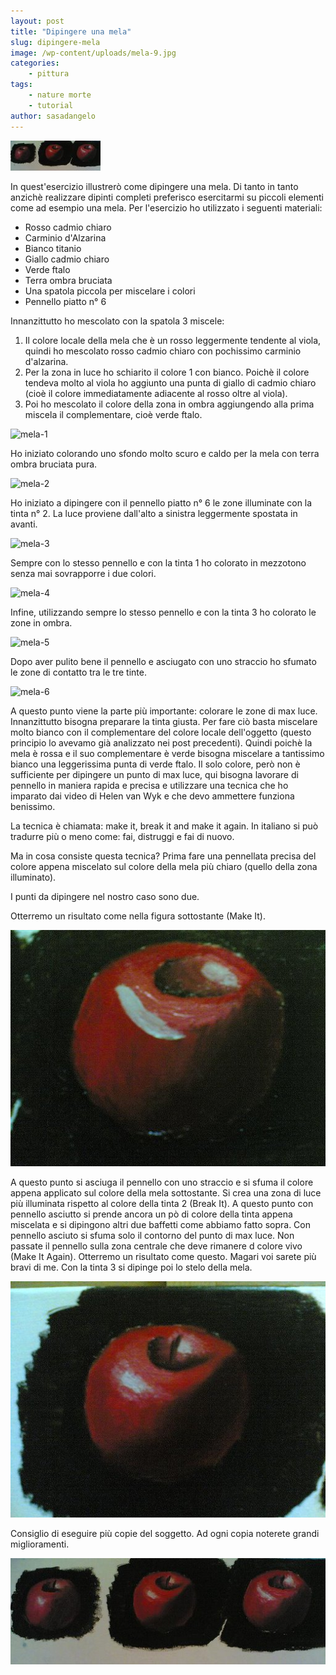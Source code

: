 ```yaml
---
layout: post
title: "Dipingere una mela"
slug: dipingere-mela
image: /wp-content/uploads/mela-9.jpg
categories:
    - pittura
tags:
    - nature morte
    - tutorial
author: sasadangelo
---
```


![mela-9](/wp-content/uploads/mela-9.jpg "mela-9")

In quest'esercizio illustrerò come dipingere una mela. Di tanto in tanto anzichè realizzare dipinti completi preferisco esercitarmi su piccoli elementi come ad esempio una mela. Per l'esercizio ho utilizzato i seguenti materiali:

- Rosso cadmio chiaro
- Carminio d'Alzarina
- Bianco titanio
- Giallo cadmio chiaro
- Verde ftalo
- Terra ombra bruciata
- Una spatola piccola per miscelare i colori
- Pennello piatto n° 6

Innanzittutto ho mescolato con la spatola 3 miscele:

1. Il colore locale della mela che è un rosso leggermente tendente al viola, quindi ho mescolato rosso cadmio chiaro con pochissimo carminio d'alzarina.
2. Per la zona in luce ho schiarito il colore 1 con bianco. Poichè il colore tendeva molto al viola ho aggiunto una punta di giallo di cadmio chiaro (cioè il colore immediatamente adiacente al rosso oltre al viola).
3. Poi ho mescolato il colore della zona in ombra aggiungendo alla prima miscela il complementare, cioè verde ftalo.

![mela-1](https://www.disegnoepittura.it/wp-content/uploads/mela-1.jpg "mela-1")

Ho iniziato colorando uno sfondo molto scuro e caldo per la mela con terra ombra bruciata pura.

![mela-2](https://www.disegnoepittura.it/wp-content/uploads/mela-2.jpg "mela-2")

Ho iniziato a dipingere con il pennello piatto n° 6 le zone illuminate con la tinta n° 2. La luce proviene dall'alto a sinistra leggermente spostata in avanti.

![mela-3](https://www.disegnoepittura.it/wp-content/uploads/mela-3.jpg "mela-3")

Sempre con lo stesso pennello e con la tinta 1 ho colorato in mezzotono senza mai sovrapporre i due colori.

![mela-4](https://www.disegnoepittura.it/wp-content/uploads/mela-4.jpg "mela-4")

Infine, utilizzando sempre lo stesso pennello e con la tinta 3 ho colorato le zone in ombra.

![mela-5](https://www.disegnoepittura.it/wp-content/uploads/mela-5.jpg "mela-5")

Dopo aver pulito bene il pennello e asciugato con uno straccio ho sfumato le zone di contatto tra le tre tinte.

![mela-6](https://www.disegnoepittura.it/wp-content/uploads/mela-6.jpg "mela-6")

A questo punto viene la parte più importante: colorare le zone di max luce. Innanzittutto bisogna preparare la tinta giusta. Per fare ciò basta miscelare molto bianco con il complementare del colore locale dell'oggetto (questo principio lo avevamo già analizzato nei post precedenti). Quindi poichè la mela è rossa e il suo complementare è verde bisogna miscelare a tantissimo bianco una leggerissima punta di verde ftalo. Il solo colore, però non è sufficiente per dipingere un punto di max luce, qui bisogna lavorare di pennello in maniera rapida e precisa e utilizzare una tecnica che ho imparato dai video di Helen van Wyk e che devo ammettere funziona benissimo.

La tecnica è chiamata: make it, break it and make it again. In italiano si può tradurre più o meno come: fai, distruggi e fai di nuovo.

Ma in cosa consiste questa tecnica? Prima fare una pennellata precisa del colore appena miscelato sul colore della mela più chiaro (quello della zona illuminato).

I punti da dipingere nel nostro caso sono due.

Otterremo un risultato come nella figura sottostante (Make It).

![mela-7](/wp-content/uploads/mela-7.jpg "mela-7")

A questo punto si asciuga il pennello con uno straccio e si sfuma il colore appena applicato sul colore della mela sottostante. Si crea una zona di luce più illuminata rispetto al colore della tinta 2 (Break It). A questo punto con pennello asciutto si prende ancora un pò di colore della tinta appena miscelata e si dipingono altri due baffetti come abbiamo fatto sopra. Con pennello asciuto si sfuma solo il contorno del punto di max luce. Non passate il pennello sulla zona centrale che deve rimanere d colore vivo (Make It Again). Otterremo un risultato come questo. Magari voi sarete più bravi di me. Con la tinta 3 si dipinge poi lo stelo della mela.

![mela-8](/wp-content/uploads/mela-8.jpg "mela-8")

Consiglio di eseguire più copie del soggetto. Ad ogni copia noterete grandi miglioramenti.

![mela-9large](/wp-content/uploads/mela-9large.jpg "mela-9large")
